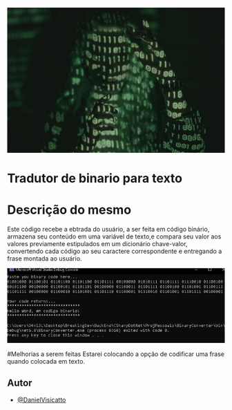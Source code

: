 
![Binary Codes](https://github.com/DanielVisicatto/BinaryConverter/blob/master/Img/BinCode.jpg)

# Tradutor de binario para texto 

# Descrição do mesmo
Este código recebe a ebtrada do usuário, a ser feita em código binário,
armazena seu conteúdo em uma variável de texto,e compara seu valor aos 
valores previamente estipulados em um dicionário chave-valor, convertendo
cada código ao seu caractere correspondente e entregando a frase montada 
ao usuário.

![Example Running](https://github.com/DanielVisicatto/BinaryConverter/blob/master/Img/example.png)

#Melhorias a serem feitas
Estarei colocando a opção de codificar uma frase quando colocada em texto.

## Autor
- [@DanielVisicatto](https://www.github.com/DanielVisicatto)